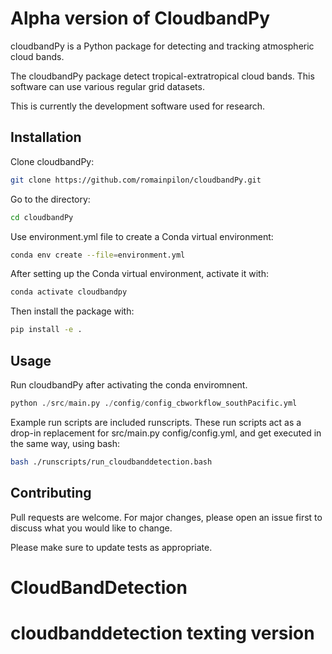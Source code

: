 # Alpha version of CloudbandPy

cloudbandPy is a Python package for detecting and tracking atmospheric cloud bands.

The cloudbandPy package detect tropical-extratropical cloud bands. This software can use various regular grid datasets.

This is currently the development software used for research.

## Installation
Clone cloudbandPy:

```bash
git clone https://github.com/romainpilon/cloudbandPy.git
```

Go to the directory:
```bash
cd cloudbandPy
```

Use environment.yml file to create a Conda virtual environment:
```bash
conda env create --file=environment.yml
```

After setting up the Conda virtual environment, activate it with:
```bash
conda activate cloudbandpy
```

Then install the package with:
```bash
pip install -e .
```

## Usage
Run cloudbandPy after activating the conda enviromnent.

```python
python ./src/main.py ./config/config_cbworkflow_southPacific.yml
```

Example run scripts are included runscripts. These run scripts act as a drop-in replacement for src/main.py config/config.yml, and get executed in the same way, using bash:

```bash
bash ./runscripts/run_cloudbanddetection.bash
```


## Contributing

Pull requests are welcome. For major changes, please open an issue first
to discuss what you would like to change.

Please make sure to update tests as appropriate.
# CloudBandDetection
# cloudbanddetection texting version
